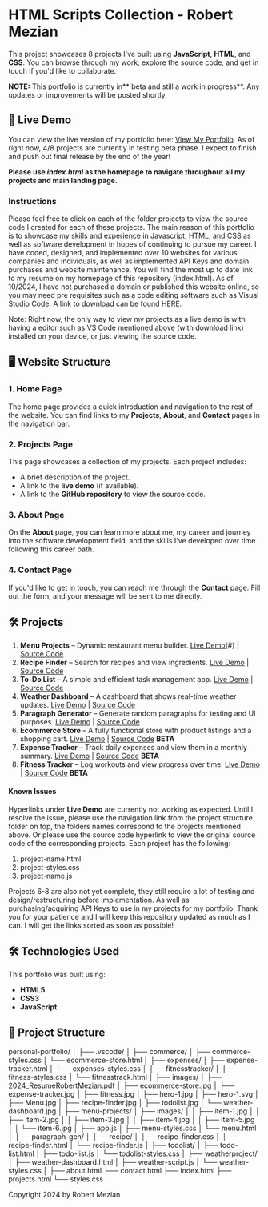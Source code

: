 # HTML Scripts Collection - Robert Mezian

This project showcases 8 projects I've built using **JavaScript**, **HTML**, and **CSS**. You can browse through my work, explore the source code, and get in touch if you'd like to collaborate.

**NOTE:** This portfolio is currently in** beta and still a work in progress**. Any updates or improvements will be posted shortly.

## 🚀 Live Demo
You can view the live version of my portfolio here: [View My Portfolio](#). As of right now, 4/8 projects are currently in testing beta phase. I expect to finish and push out final release by the end of the year!

**Please use **_index.html_** as the homepage to navigate throughout all my projects and main landing page.**

### **Instructions**
Please feel free to click on each of the folder projects to view the source code I created for each of these projects. The main reason of this portfolio is to showcase my skills and experience in Javascript, HTML, and CSS as well as software development in hopes of continuing to pursue my career. I have coded, designed, and implemented over 10 websites for various companies and individuals, as well as implemented API Keys and domain purchases and website maintenance. You will find the most up to date link to my resume on my homepage of this repository (index.html). As of 10/2024, I have not purchased a domain or published this website online, so you may need pre requisites such as a code editing software such as Visual Studio Code. A link to download can be found [HERE](https://code.visualstudio.com/).

Note: Right now, the only way to view my projects as a live demo is with having a editor such as VS Code mentioned above (with download link) installed on your device, or just viewing the source code.

## 🖥️ Website Structure

### 1. **Home Page**
The home page provides a quick introduction and navigation to the rest of the website. You can find links to my **Projects**, **About**, and **Contact** pages in the navigation bar.

### 2. **Projects Page**
This page showcases a collection of my projects. Each project includes:
- A brief description of the project.
- A link to the **live demo** (if available).
- A link to the **GitHub repository** to view the source code.

### 3. **About Page**
On the **About** page, you can learn more about me, my career and journey into the software development field, and the skills I've developed over time following this career path.

### 4. **Contact Page**
If you'd like to get in touch, you can reach me through the **Contact** page. Fill out the form, and your message will be sent to me directly.

## 🛠️ **Projects**
1. **Menu Projects** – Dynamic restaurant menu builder. [Live Demo](#)(#) | [Source Code](https://github.com/ramezian1/personal-portfolio/blob/main/menu-projects/app.js)
2. **Recipe Finder** – Search for recipes and view ingredients. [Live Demo](#) | [Source Code](https://github.com/ramezian1/personal-portfolio/tree/main/recipe)
3. **To-Do List** – A simple and efficient task management app. [Live Demo](#) | [Source Code](https://github.com/ramezian1/personal-portfolio/tree/main/todolist)
4. **Weather Dashboard** – A dashboard that shows real-time weather updates. [Live Demo](#) | [Source Code](https://github.com/ramezian1/personal-portfolio/tree/main/weatherproject)
5. **Paragraph Generator** – Generate random paragraphs for testing and UI purposes. [Live Demo](#) | [Source Code](https://github.com/ramezian1/personal-portfolio/tree/main/paragraph-gen)
6. **Ecommerce Store** – A fully functional store with product listings and a shopping cart. [Live Demo](#) | [Source Code](https://github.com/ramezian1/personal-portfolio/tree/main/commerce) **BETA**
7. **Expense Tracker** – Track daily expenses and view them in a monthly summary. [Live Demo](#) | [Source Code](https://github.com/ramezian1/personal-portfolio/tree/main/expenses) **BETA**
8. **Fitness Tracker** – Log workouts and view progress over time. [Live Demo](#) | [Source Code](https://github.com/ramezian1/personal-portfolio/tree/main/fitnesstracker) **BETA**
   
 #### **Known Issues** 
Hyperlinks under **Live Demo** are currently not working as expected. Until I resolve the issue, please use the navigation link from the project structure folder on top, the folders names correspond to the projects mentioned above. Or please use the source code hyperlink to view the original source code of the corresponding projects. Each project has the following:
   1. project-name.html
   2. project-styles.css
   3. project-name.js

Projects 6-8 are also not yet complete, they still require a lot of testing and design/restructuring before implementation. As well as purchasing/acquiring API Keys to use in my projects for my portfolio. Thank you for your patience and I will keep this repository updated as much as I can.
 I will get the links sorted as soon as possible!

## 🛠️ Technologies Used
This portfolio was built using:
- **HTML5**
- **CSS3**
- **JavaScript**

## 📂 Project Structure
personal-portfolio/
│
├── .vscode/
│
├── commerce/
│   ├── commerce-styles.css
│   └── ecommerce-store.html
│
├── expenses/
│   ├── expense-tracker.html
│   └── expenses-styles.css
│
├── fitnesstracker/
│   ├── fitness-styles.css
│   └── fitnesstrack.html
│
├── images/
│   ├── 2024_ResumeRobertMezian.pdf
│   ├── ecommerce-store.jpg
│   ├── expense-tracker.jpg
│   ├── fitness.jpg
│   ├── hero-1.jpg
│   ├── hero-1.svg
│   ├── Menu.jpg
│   ├── recipe-finder.jpg
│   ├── todolist.jpg
│   └── weather-dashboard.jpg
│
├── menu-projects/
│   ├── images/
│   │   ├── item-1.jpg
│   │   ├── item-2.jpg
│   │   ├── item-3.jpg
│   │   ├── item-4.jpg
│   │   ├── item-5.jpg
│   │   └── item-6.jpg
│   ├── app.js
│   ├── menu-styles.css
│   └── menu.html
│
├── paragraph-gen/
│
├── recipe/
│   ├── recipe-finder.css
│   ├── recipe-finder.html
│   └── recipe-finder.js
│
├── todolist/
│   ├── todo-list.html
│   ├── todo-list.js
│   └── todolist-styles.css
│
├── weatherproject/
│   ├── weather-dashboard.html
│   ├── weather-script.js
│   └── weather-styles.css
│
├── about.html
├── contact.html
├── index.html
├── projects.html
└── styles.css

Copyright 2024 by Robert Mezian
